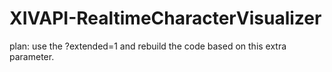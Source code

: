 # XIVAPI-RealtimeCharacterVisualizer
plan: use the ?extended=1 and rebuild the code based on this extra parameter.
